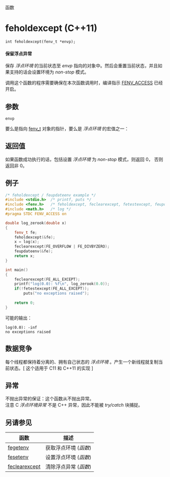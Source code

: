 函数

# feholdexcept (C++11)

`int feholdexcept(fenv_t *envp);`

#### 保留浮点异常

保存 _浮点环境_ 的当前状态至 _envp_ 指向的对象中。然后会重置当前状态，并且如果支持的话会设置环境为 _non-stop_ 模式。

调用这个函数的程序需要确保在本次函数调用时，编译指示 [FENV_ACCESS](FENV_ACCESS.md) 已经开启。


## 参数

`envp`

要么是指向 [fenv_t](fenv_t.md) 对象的指针，要么是 _浮点环境_ 的宏值之一：


## 返回值

如果函数成功执行的话，包括设置 _浮点环境_ 为 _non-stop_ 模式，则返回 0， 否则返回非 0。


## 例子

```cpp
/* feholdexcept / feupdateenv example */
#include <stdio.h>	/* printf, puts */
#include <fenv.h>	/* feholdexcept, feclearexcept, fetestexcept, feupdateenv, FE_* */
#include <math.h>	/* log */
#pragma STDC FENV_ACCESS on

double log_zerook(double x)
{
	fenv_t fe;
	feholdexcept(&fe);
	x = log(x);
	feclearexcept(FE_OVERFLOW | FE_DIVBYZERO);
	feupdateenv(&fe);
	return x;
}

int main()
{
	feclearexcept(FE_ALL_EXCEPT);
	printf("log(0.0): %f\n", log_zerook(0.0));
	if(!fetestexcept(FE_ALL_EXCEPT));
		puts("no exceptions raised");
	
	return 0;
}
```

可能的输出：  
```
log(0.0): -inf
no exceptions raised
```


## 数据竞争

每个线程都保持着分离的、拥有自己状态的 _浮点环境_ 。产生一个新线程就复制当前状态。[ 这个适用于 C11 和 C++11 的实现 ]


## 异常

不抛出异常的保证：这个函数从不抛出异常。  
注意 C _浮点环境异常_ 不是 C++ 异常，因此不能被 _try/catch_ 块捕捉。


## 另请参见

函数                              | 描述
--------------------------------- | ---------------------
[fegetenv](fegetenv.md)           | 获取浮点环境 (_函数_)
[fesetenv](fesetenv.md)           | 设置浮点环境 (_函数_)
[feclearexcept](feclearexcept.md) | 清除浮点异常 (_函数_)
